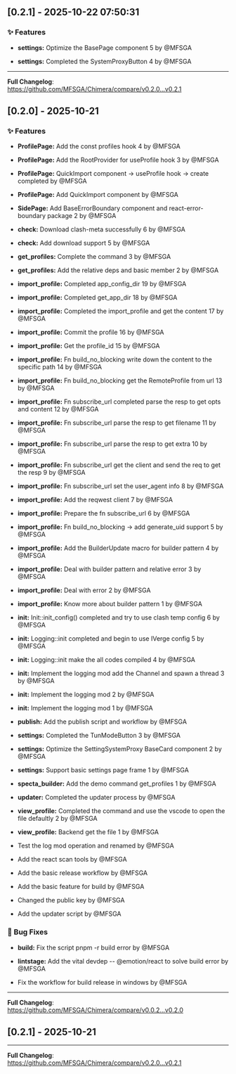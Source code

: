 ## [0.2.1] - 2025-10-22 07:50:31

### ✨ Features

- **settings:** Optimize the BasePage component 5 by @MFSGA

- **settings:** Completed the SystemProxyButton 4 by @MFSGA

---

**Full Changelog**: https://github.com/MFSGA/Chimera/compare/v0.2.0...v0.2.1

## [0.2.0] - 2025-10-21

### ✨ Features

- **ProfilePage:** Add the const profiles hook 4 by @MFSGA

- **ProfilePage:** Add the RootProvider for useProfile hook 3 by @MFSGA

- **ProfilePage:** QuickImport component -> useProfile hook -> create completed by @MFSGA

- **ProfilePage:** Add QuickImport component by @MFSGA

- **SidePage:** Add BaseErrorBoundary component and react-error-boundary package 2 by @MFSGA

- **check:** Download clash-meta successfully 6 by @MFSGA

- **check:** Add download support 5 by @MFSGA

- **get_profiles:** Complete the command 3 by @MFSGA

- **get_profiles:** Add the relative deps and basic member 2 by @MFSGA

- **import_profile:** Completed app_config_dir 19 by @MFSGA

- **import_profile:** Completed get_app_dir 18 by @MFSGA

- **import_profile:** Completed the import_profile and get the content 17 by @MFSGA

- **import_profile:** Commit the profile 16 by @MFSGA

- **import_profile:** Get the profile_id 15 by @MFSGA

- **import_profile:** Fn build_no_blocking write down the content to the specific path 14 by @MFSGA

- **import_profile:** Fn build_no_blocking get the RemoteProfile from url 13 by @MFSGA

- **import_profile:** Fn subscribe_url completed parse the resp to get opts and content 12 by @MFSGA

- **import_profile:** Fn subscribe_url parse the resp to get filename 11 by @MFSGA

- **import_profile:** Fn subscribe_url parse the resp to get extra 10 by @MFSGA

- **import_profile:** Fn subscribe_url get the client and send the req to get the resp 9 by @MFSGA

- **import_profile:** Fn subscribe_url set the user_agent info 8 by @MFSGA

- **import_profile:** Add the reqwest client 7 by @MFSGA

- **import_profile:** Prepare the fn subscribe_url 6 by @MFSGA

- **import_profile:** Fn build_no_blocking -> add generate_uid support 5 by @MFSGA

- **import_profile:** Add the BuilderUpdate macro for builder pattern 4 by @MFSGA

- **import_profile:** Deal with builder pattern and relative error 3 by @MFSGA

- **import_profile:** Deal with error 2 by @MFSGA

- **import_profile:** Know more about builder pattern 1 by @MFSGA

- **init:** Init::init_config() completed and try to use clash temp config 6 by @MFSGA

- **init:** Logging::init completed and begin to use IVerge config 5 by @MFSGA

- **init:** Logging::init make the all codes compiled 4 by @MFSGA

- **init:** Implement the logging mod add the Channel and spawn a thread 3 by @MFSGA

- **init:** Implement the logging mod 2 by @MFSGA

- **init:** Implement the logging mod 1 by @MFSGA

- **publish:** Add the publish script and workflow by @MFSGA

- **settings:** Completed the TunModeButton 3 by @MFSGA

- **settings:** Optimize the SettingSystemProxy BaseCard component 2 by @MFSGA

- **settings:** Support basic settings page frame 1 by @MFSGA

- **specta_builder:** Add the demo command get_profiles 1 by @MFSGA

- **updater:** Completed the updater process by @MFSGA

- **view_profile:** Completed the command and use the vscode to open the file defaultly 2 by @MFSGA

- **view_profile:** Backend get the file 1 by @MFSGA

- Test the log mod operation and renamed by @MFSGA

- Add the react scan tools by @MFSGA

- Add the basic release workflow by @MFSGA

- Add the basic feature for build by @MFSGA

- Changed the public key by @MFSGA

- Add the updater script by @MFSGA

### 🐛 Bug Fixes

- **build:** Fix the script pnpm -r build error by @MFSGA

- **lintstage:** Add the vital devdep -- @emotion/react to solve build error by @MFSGA

- Fix the workflow for build release in windows by @MFSGA

---

**Full Changelog**: https://github.com/MFSGA/Chimera/compare/v0.0.2...v0.2.0

## [0.2.1] - 2025-10-21

---

**Full Changelog**: https://github.com/MFSGA/Chimera/compare/v0.2.0...v0.2.1
